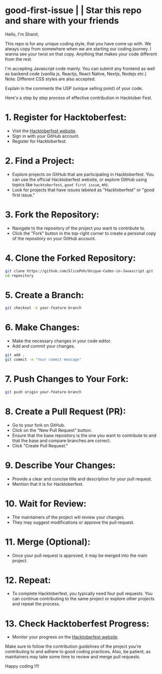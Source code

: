 # good-first-issue | | Star this repo and share with your friends

Hello, I'm Shanit,

This repo is for any unique coding style, that you have come up with. 
We always copy from somewhere when we are starting our coding journey. I wanna see your twist on that copy. Anything that makes your code different from the rest.

I'm accepting Javascript code mainly. You can submit any frontend as well as backend code (vanilla js, Reactjs, React Native, Nextjs, Nodejs etc.)
Note: Different CSS styles are also accepted.

Explain in the comments the USP (unique selling point) of your code.

Here's a step by step process of effective contribution in Hacktober Fest.

# 1. Register for Hacktoberfest:

- Visit the [Hacktoberfest website](https://hacktoberfest.digitalocean.com/).
- Sign in with your GitHub account.
- Register for Hacktoberfest.

# 2. Find a Project:
- Explore projects on GitHub that are participating in Hacktoberfest. You can use the official Hacktoberfest website, or explore GitHub using topics like `hacktoberfest`, `good first issue`, etc.
- Look for projects that have issues labeled as "Hacktoberfest" or "good first issue."

# 3. Fork the Repository:
- Navigate to the repository of the project you want to contribute to.
- Click the "Fork" button in the top-right corner to create a personal copy of the repository on your GitHub account.

# 4. Clone the Forked Repository:
```bash
git clone https://github.com/SlicePoh/Unique-Codes-in-Javascript.git
cd repository
```

# 5. Create a Branch:
```bash
git checkout -b your-feature-branch
```

# 6. Make Changes:
- Make the necessary changes in your code editor.
- Add and commit your changes.

```bash
git add .
git commit -m "Your commit message"
```

# 7. Push Changes to Your Fork:
```bash
git push origin your-feature-branch
```

# 8. Create a Pull Request (PR):
- Go to your fork on GitHub.
- Click on the "New Pull Request" button.
- Ensure that the base repository is the one you want to contribute to and that the base and compare branches are correct.
- Click "Create Pull Request."

# 9. Describe Your Changes:
- Provide a clear and concise title and description for your pull request.
- Mention that it is for Hacktoberfest.

# 10. Wait for Review:
- The maintainers of the project will review your changes.
- They may suggest modifications or approve the pull request.

# 11. Merge (Optional):
- Once your pull request is approved, it may be merged into the main project.

# 12. Repeat:
- To complete Hacktoberfest, you typically need four pull requests. You can continue contributing to the same project or explore other projects and repeat the process.

# 13. Check Hacktoberfest Progress:
- Monitor your progress on the [Hacktoberfest website](https://hacktoberfest.digitalocean.com/).

Make sure to follow the contribution guidelines of the project you're contributing to and adhere to good coding practices. Also, be patient, as maintainers may take some time to review and merge pull requests.

Happy coding !!!!
